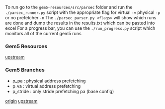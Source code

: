 To run go to the `gem5-resources/src/parsec` folder and run the `./parsec_runner.py` script with the appropriate flag for virtual `-v` physical `-p` or no prefetcher `-n`
The `./parsec_parser.py <flags>` will show which runs are done and dump the results in the results.txt 
which can be pasted into excel
For a progress bar, you can use the `./run_progress.py` script which monitors all of the current gem5 runs

### Gem5 Resources

[upstream](git@github.com:gem5/gem5-resources.git)

### Gem5 Branches
- p_pa : physical address prefetching
- p_va : virtual address prefetching
- p_stride : only stride prefetching pa (base config)

[origin](git@github.com:chrisbaldwin2/gem5.git)
[upstream](git@github.com:gem5/gem5.git)